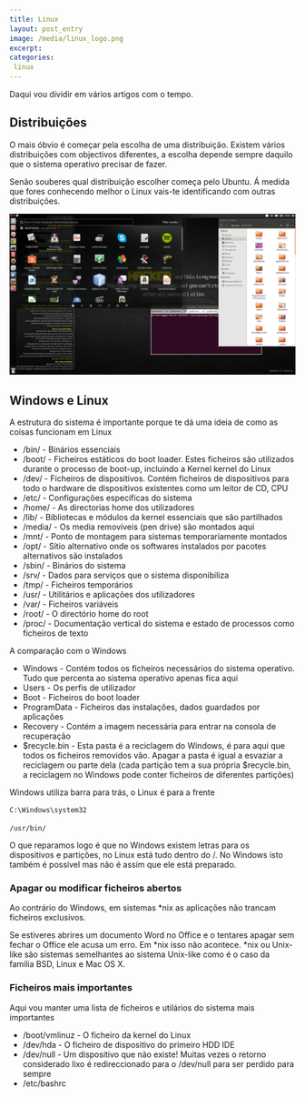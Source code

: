 ```yaml
---
title: Linux
layout: post_entry
image: /media/linux_logo.png
excerpt: 
categories:
 linux
---
```


Daqui vou dividir em vários artigos com o tempo.

## Distribuições

O mais óbvio é começar pela escolha de uma distribuição. Existem vários distribuições com objectivos diferentes, a escolha depende sempre daquilo que o sistema operativo precisar de fazer. 

Senão souberes qual distribuição escolher começa pelo Ubuntu. Á medida que fores conhecendo melhor o Linux vais-te identificando com outras distribuições.

<img class="img-responsive" src="/media/posts/linux-ubuntu1.png" />


## Windows e Linux


A estrutura do sistema é importante porque te dá uma ideia de como as coisas funcionam em Linux

 * /bin/ - Binários essenciais 
 * /boot/ - Ficheiros estáticos do boot loader. Estes ficheiros são utilizados durante o processo de boot-up, incluindo a Kernel kernel do Linux
 * /dev/ - Ficheiros de dispositivos. Contém ficheiros de dispositivos para todo o hardware de dispositivos existentes como um leitor de CD, CPU
 * /etc/ - Configurações específicas do sistema
 * /home/ - As directorias home dos utilizadores 
 * /lib/ - Bibliotecas e módulos da kernel essenciais que são partilhados
 * /media/ - Os media removíveis (pen drive) são montados aqui
 * /mnt/ - Ponto de montagem para sistemas temporariamente montados
 * /opt/ - Sítio alternativo onde os softwares instalados por pacotes alternativos são instalados
 * /sbin/ - Binários do sistema
 * /srv/ - Dados para serviços que o sistema disponibiliza
 * /tmp/ - Ficheiros temporários
 * /usr/ - Utilitários e aplicações dos utilizadores
 * /var/ - Ficheiros variáveis
 * /root/ - O directório home do root
 * /proc/ - Documentação vertical do sistema e estado de processos como ficheiros de texto


A comparação com o Windows

 * Windows - Contém todos os ficheiros necessários do sistema operativo. Tudo que percenta ao sistema operativo apenas fica aqui
 * Users - Os perfis de utilizador
 * Boot - Ficheiros do boot loader
 * ProgramData - Ficheiros das instalações, dados guardados por aplicações
 * Recovery - Contém a imagem necessária para entrar na consola de recuperação
 * $recycle.bin - Esta pasta é a reciclagem do Windows, é para aqui que todos os ficheiros removidos vão. Apagar a pasta é igual a esvaziar a reciclagem ou parte dela (cada partição tem a sua própria $recycle.bin, a reciclagem no Windows pode conter ficheiros de diferentes partições)


Windows utiliza barra para trás, o Linux é para a frente

	C:\Windows\system32

	/usr/bin/

O que reparamos logo é que no Windows existem letras para os dispositivos e partições, no Linux está tudo dentro do /. No Windows isto também é possível mas não é assim que ele está preparado.



### Apagar ou modificar ficheiros abertos

Ao contrário do Windows, em sistemas *nix as aplicações não trancam ficheiros exclusivos.

Se estiveres abrires um documento Word no Office e o tentares apagar sem fechar o Office ele acusa um erro. Em *nix isso não acontece. *nix ou Unix-like são sistemas semelhantes ao sistema Unix-like como é o caso da família BSD, Linux e Mac OS X.


### Ficheiros mais importantes

Aqui vou manter uma lista de ficheiros e utilários do sistema mais importantes

 * /boot/vmlinuz - O ficheiro da kernel do Linux
 * /dev/hda - O ficheiro de dispositivo do primeiro HDD IDE
 * /dev/null - Um dispositivo que não existe! Muitas vezes o retorno considerado lixo é redireccionado para o /dev/null para ser perdido para sempre
 * /etc/bashrc
